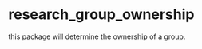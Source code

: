 research_group_ownership
========================

this package will determine the ownership of a group.